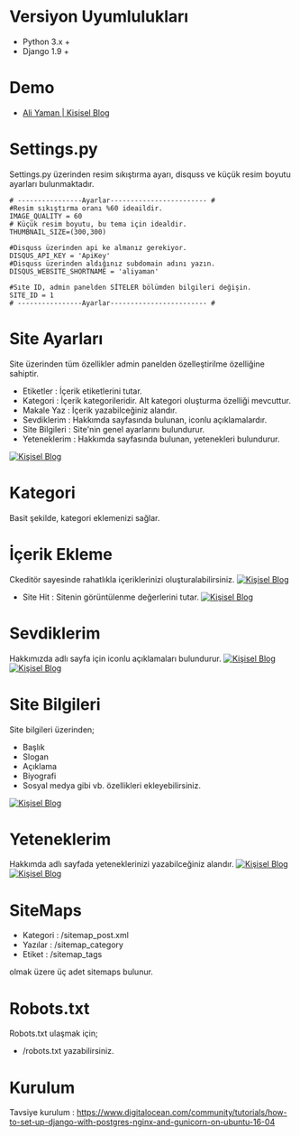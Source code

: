 # Versiyon Uyumlulukları

* Python 3.x +
* Django 1.9 +

# Demo

* <a href="http://aliyaman.org">Ali Yaman | Kişisel Blog</a>

# Settings.py 
Settings.py üzerinden resim sıkıştırma ayarı, disquss ve küçük resim boyutu ayarları bulunmaktadır.

    # ----------------Ayarlar------------------------ #
    #Resim sıkıştırma oranı %60 ideaildir.
    IMAGE_QUALITY = 60
    # Küçük resim boyutu, bu tema için idealdir.
    THUMBNAIL_SIZE=(300,300)
    
    #Disquss üzerinden api ke almanız gerekiyor.
    DISQUS_API_KEY = 'ApiKey'
    #Disquss üzerinden aldığınız subdomain adını yazın.
    DISQUS_WEBSITE_SHORTNAME = 'aliyaman'
    
    #Sıte ID, admin panelden SİTELER bölümden bilgileri değişin.
    SITE_ID = 1
    # ----------------Ayarlar------------------------ #
    


# Site Ayarları

Site üzerinden tüm özellikler admin panelden özelleştirilme özelliğine sahiptir.

* Etiketler : İçerik etiketlerini tutar.
* Kategori : İçerik kategorileridir. Alt kategori oluşturma özelliği mevcuttur.
* Makale Yaz : İçerik yazabilceğiniz alandır.
* Sevdiklerim : Hakkımda sayfasında bulunan, iconlu açıklamalardır.
* Site Bilgileri : Site'nin genel ayarlarını bulundurur.
* Yeteneklerim : Hakkımda sayfasında bulunan, yetenekleri bulundurur.

<a href="http://aliyaman.org"><img src="http://image.prntscr.com/image/a0731d6c2ae0449b808033475f715ece.png" alt="Kişisel Blog"></a>

# Kategori
Basit şekilde, kategori eklemenizi sağlar.

# İçerik Ekleme
Ckeditör sayesinde rahatlıkla içeriklerinizi oluşturalabilirsiniz.
<a href="http://aliyaman.org"><img src="http://image.prntscr.com/image/eb2ef637ae9e438fa244e2c35238e27d.png" alt="Kişisel Blog"></a>

* Site Hit : Sitenin görüntülenme değerlerini tutar.
<a href="http://aliyaman.org"><img src="http://image.prntscr.com/image/47aa96ade52246ed9852d2d7bc52892e.png" alt="Kişisel Blog"></a>

# Sevdiklerim
Hakkımızda adlı sayfa için iconlu açıklamaları bulundurur.
<a href="http://aliyaman.org"><img src="http://image.prntscr.com/image/abe3b45ff3284f2c90da36bf1fd64482.png" alt="Kişisel Blog"></a>
<a href="http://aliyaman.org"><img src="http://image.prntscr.com/image/60693f8f460845fa9b27122ad82de309.png" alt="Kişisel Blog"></a>

# Site Bilgileri
Site bilgileri üzerinden;

* Başlık
* Slogan
* Açıklama
* Biyografi
* Sosyal medya 
gibi vb. özellikleri ekleyebilirsiniz.

<a href="http://aliyaman.org"><img src="http://image.prntscr.com/image/8e2b663e2bea45d683a69d4afb9757fa.png" alt="Kişisel Blog"></a>

# Yeteneklerim
Hakkımda adlı sayfada yeteneklerinizi yazabilceğiniz alandır.
<a href="http://aliyaman.org"><img src="http://image.prntscr.com/image/3a66844fbf4a4a6e86aa8e772b198c12.png" alt="Kişisel Blog"></a>
<a href="http://aliyaman.org"><img src="http://image.prntscr.com/image/26145f7f02cc42fc853ac5866c5454c8.png" alt="Kişisel Blog"></a>

# SiteMaps

* Kategori    : /sitemap_post.xml
* Yazılar     : /sitemap_category
* Etiket      : /sitemap_tags
 
olmak üzere üç adet sitemaps bulunur.

# Robots.txt

Robots.txt ulaşmak için;
* /robots.txt yazabilirsiniz.

# Kurulum

Tavsiye kurulum : https://www.digitalocean.com/community/tutorials/how-to-set-up-django-with-postgres-nginx-and-gunicorn-on-ubuntu-16-04